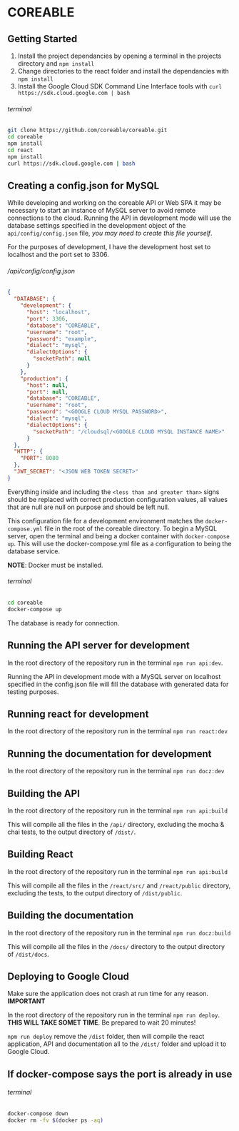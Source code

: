 # COREABLE

## Getting Started

1. Install the project dependancies by opening a terminal in the projects directory and `npm install`
2. Change directories to the react folder and install the dependancies with `npm install` 
3. Install the Google Cloud SDK Command Line Interface tools with `curl https://sdk.cloud.google.com | bash`

###### terminal 

```bash
git clone https://github.com/coreable/coreable.git
cd coreable
npm install
cd react
npm install
curl https://sdk.cloud.google.com | bash
```

## Creating a config.json for MySQL

While developing and working on the coreable API or Web SPA it may be necessary to start an instance of MySQL server to avoid remote connections to the cloud. Running the API in development mode will use the database settings specified in the development object of the `api/config/config.json` file, _you may need to create this file yourself_.

For the purposes of development, I have the development host set to localhost and the port set to 3306. 

###### /api/config/config.json

```json
{
  "DATABASE": {
    "development": {
      "host": "localhost",
      "port": 3306,
      "database": "COREABLE",
      "username": "root",
      "password": "example",
      "dialect": "mysql",
      "dialectOptions": {
        "socketPath": null
      }
    },
    "production": {
      "host": null,
      "port": null,
      "database": "COREABLE",
      "username": "root",
      "password": "<GOOGLE CLOUD MYSQL PASSWORD>",
      "dialect": "mysql",
      "dialectOptions": {
	    "socketPath": "/cloudsql/<GOOGLE CLOUD MYSQL INSTANCE NAME>"
      }
  },
  "HTTP": {
    "PORT": 8080
  },
  "JWT_SECRET": "<JSON WEB TOKEN SECRET>" 
}
```

Everything inside and including the `<less than and greater than>` signs should be replaced with correct production configuration values, all values that are null are null on purpose and should be left null.  

This configuration file for a development environment matches the `docker-compose.yml` file in the root of the coreable directory. To begin a MySQL server, open the terminal and being a docker container with `docker-compose up`. This will use the docker-compose.yml file as a configuration to being the database service.

**NOTE**: Docker must be installed.

###### terminal

```bash
cd coreable
docker-compose up
```

The database is ready for connection.


## Running the API server for development

In the root directory of the repository run in the terminal `npm run api:dev`. 

Running the API in development mode with a MySQL server on localhost specified in the config.json file will fill the database with generated data for testing purposes. 

## Running react for development

In the root directory of the repository run in the terminal `npm run react:dev`

## Running the documentation for development

In the root directory of the repository run in the terminal `npm run docz:dev`

## Building the API

In the root directory of the repository run in the terminal `npm run api:build`

This will compile all the files in the `/api/` directory, excluding the mocha & chai tests, to the output directory of `/dist/`. 

## Building React

In the root directory of the repository run in the terminal `npm run api:build`

This will compile all the files in the `/react/src/` and `/react/public` directory, excluding the tests, to the output directory of `/dist/public`. 

## Building the documentation

In the root directory of the repository run in the terminal `npm run docz:build`

This will compile all the files in the `/docs/` directory to the output directory of `/dist/docs`. 

## Deploying to Google Cloud

Make sure the application does not crash at run time for any reason. **IMPORTANT**

In the root directory of the repository run in the terminal `npm run deploy`. **THIS WILL TAKE SOMET TIME**. Be prepared to wait 20 minutes!

`npm run deploy` remove the `/dist` folder, then will compile the react application, API and documentation all to the `/dist/` folder and upload it to Google Cloud.


## If docker-compose says the port is already in use

###### terminal

```bash
docker-compose down
docker rm -fv $(docker ps -aq)
```